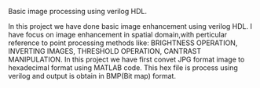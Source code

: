 Basic image processing using verilog HDL.

In this project we have done basic image enhancement using verilog HDL. I have focus on image enhancement in spatial domain,with perticular reference to point processing methods like: BRIGHTNESS OPERATION, INVERTING IMAGES, THRESHOLD OPERATION, CANTRAST MANIPULATION.
In this project we have first convet JPG format image to hexadecimal format using MATLAB code. This hex file is process using verilog and output is obtain in BMP(Bit map) format.
